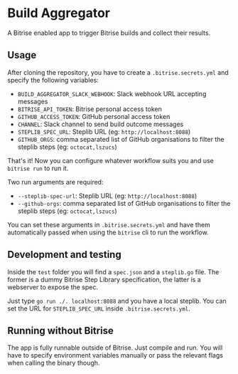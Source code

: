 # Build Aggregator

A Bitrise enabled app to trigger Bitrise builds and collect their results.

## Usage

After cloning the repository, you have to create a `.bitrise.secrets.yml` and specify the following variables:

  - `BUILD_AGGREGATOR_SLACK_WEBHOOK`: Slack webhook URL accepting messages
  - `BITRISE_API_TOKEN`: Bitrise personal access token
  - `GITHUB_ACCESS_TOKEN`: GitHub personal access token
  - `CHANNEL`: Slack channel to send build outcome messages
  - `STEPLIB_SPEC_URL`: Steplib URL (eg: `http://localhost:8088`)
  - `GITHUB_ORGS`: comma separated list of GitHub organisations to filter the steplib steps (eg: `octocat,lszucs`)

That's it! Now you can configure whatever workflow suits you and use `bitrise run` to run it.

Two run arguments are required:

  -  `--steplib-spec-url`: Steplib URL (eg: `http://localhost:8088`)
  - `--github-orgs`: comma separated list of GitHub organisations to filter the steplib steps (eg: `octocat,lszucs`)

You can set these arguments in `.bitrise.secrets.yml` and have them automatically passed when using the `bitrise` cli to run the workflow.

## Development and testing

Inside the `test` folder you will find a `spec.json` and a `steplib.go` file. The former is a dummy Bitrise Step Library specification, the latter is a webserver to expose the spec.

Just type `go run ./. localhost:8088` and you have a local steplib. You can set the URL for `STEPLIB_SPEC_URL` inside `.bitrise.secrets.yml`.

## Running without Bitrise

The app is fully runnable outside of Bitrise. Just compile and run. You will have to specify environment variables manually or pass the relevant flags when calling the binary though.
